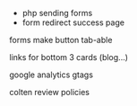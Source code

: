 - php sending forms
- form redirect success page

forms make button tab-able

links for bottom 3 cards (blog...)

google analytics
gtags

colten review policies
